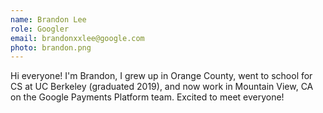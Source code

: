 ```yaml
---
name: Brandon Lee
role: Googler
email: brandonxxlee@google.com
photo: brandon.png
---
```


Hi everyone! I'm Brandon, I grew up in Orange County, went to school for CS at UC Berkeley (graduated 2019), and now work in Mountain View, CA on the Google Payments Platform team. Excited to meet everyone!
